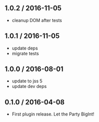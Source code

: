 ## 1.0.2 / 2016-11-05

- cleanup DOM after tests

## 1.0.1 / 2016-11-05

- update deps
- migrate tests

## 1.0.0 / 2016-08-01

- update to jss 5
- update dev deps

## 0.1.0 / 2016-04-08

- First plugin release. Let the Party BigInt!
